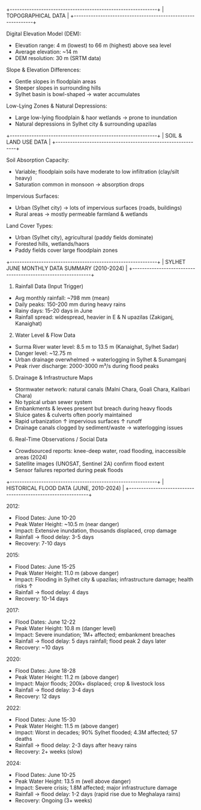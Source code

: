 +-------------------------------------------------------------+
|                   TOPOGRAPHICAL DATA                        |
+-------------------------------------------------------------+

Digital Elevation Model (DEM):
  - Elevation range: 4 m (lowest) to 66 m (highest) above sea level
  - Average elevation: ~14 m
  - DEM resolution: 30 m (SRTM data)

Slope & Elevation Differences:
  - Gentle slopes in floodplain areas
  - Steeper slopes in surrounding hills
  - Sylhet basin is bowl-shaped → water accumulates

Low-Lying Zones & Natural Depressions:
  - Large low-lying floodplain & haor wetlands → prone to inundation
  - Natural depressions in Sylhet city & surrounding upazilas

+-------------------------------------------------------------+
|                    SOIL & LAND USE DATA                     |
+-------------------------------------------------------------+

Soil Absorption Capacity:
  - Variable; floodplain soils have moderate to low infiltration (clay/silt heavy)
  - Saturation common in monsoon → absorption drops

Impervious Surfaces:
  - Urban (Sylhet city) → lots of impervious surfaces (roads, buildings)
  - Rural areas → mostly permeable farmland & wetlands

Land Cover Types:
  - Urban (Sylhet city), agricultural (paddy fields dominate)
  - Forested hills, wetlands/haors
  - Paddy fields cover large floodplain zones

+-------------------------------------------------------------+
|         SYLHET JUNE MONTHLY DATA SUMMARY (2010-2024)        |
+-------------------------------------------------------------+

1. Rainfall Data (Input Trigger)
  - Avg monthly rainfall: ~798 mm (mean)
  - Daily peaks: 150-200 mm during heavy rains
  - Rainy days: 15–20 days in June
  - Rainfall spread: widespread, heavier in E & N upazilas (Zakiganj, Kanaighat)

2. Water Level & Flow Data
  - Surma River water level: 8.5 m to 13.5 m (Kanaighat, Sylhet Sadar)
  - Danger level: ~12.75 m
  - Urban drainage overwhelmed → waterlogging in Sylhet & Sunamganj
  - Peak river discharge: 2000-3000 m³/s during flood peaks

5. Drainage & Infrastructure Maps
  - Stormwater network: natural canals (Malni Chara, Goali Chara, Kalibari Chara)
  - No typical urban sewer system
  - Embankments & levees present but breach during heavy floods
  - Sluice gates & culverts often poorly maintained
  - Rapid urbanization ↑ impervious surfaces ↑ runoff
  - Drainage canals clogged by sediment/waste → waterlogging issues

6. Real-Time Observations / Social Data
  - Crowdsourced reports: knee-deep water, road flooding, inaccessible areas (2024)
  - Satellite images (UNOSAT, Sentinel 2A) confirm flood extent
  - Sensor failures reported during peak floods

+-------------------------------------------------------------+
|            HISTORICAL FLOOD DATA (JUNE, 2010-2024)          |
+-------------------------------------------------------------+

2012:
  - Flood Dates: June 10-20
  - Peak Water Height: ~10.5 m (near danger)
  - Impact: Extensive inundation, thousands displaced, crop damage
  - Rainfall → flood delay: 3-5 days
  - Recovery: 7-10 days

2015:
  - Flood Dates: June 15-25
  - Peak Water Height: 11.0 m (above danger)
  - Impact: Flooding in Sylhet city & upazilas; infrastructure damage; health risks ↑
  - Rainfall → flood delay: 4 days
  - Recovery: 10-14 days

2017:
  - Flood Dates: June 12-22
  - Peak Water Height: 10.8 m (danger level)
  - Impact: Severe inundation; 1M+ affected; embankment breaches
  - Rainfall → flood delay: 5 days rainfall; flood peak 2 days later
  - Recovery: ~10 days

2020:
  - Flood Dates: June 18-28
  - Peak Water Height: 11.2 m (above danger)
  - Impact: Major floods; 200k+ displaced; crop & livestock loss
  - Rainfall → flood delay: 3-4 days
  - Recovery: 12 days

2022:
  - Flood Dates: June 15-30
  - Peak Water Height: 11.5 m (above danger)
  - Impact: Worst in decades; 90% Sylhet flooded; 4.3M affected; 57 deaths
  - Rainfall → flood delay: 2-3 days after heavy rains
  - Recovery: 2+ weeks (slow)

2024:
  - Flood Dates: June 10-25
  - Peak Water Height: 13.5 m (well above danger)
  - Impact: Severe crisis; 1.8M affected; major infrastructure damage
  - Rainfall → flood delay: 1-2 days (rapid rise due to Meghalaya rains)
  - Recovery: Ongoing (3+ weeks)
